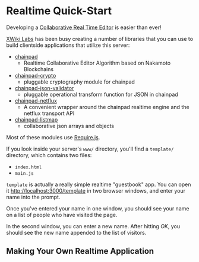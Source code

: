 # Realtime Quick-Start

Developing a [Collaborative Real Time Editor](https://en.wikipedia.org/wiki/Collaborative_real-time_editor) is easier than ever!

[XWiki Labs](http://labs.xwiki.com/) has been busy creating a number of libraries that you can use to build clientside applications that utilize this server:

* [chainpad](https://github.com/xwiki-contrib/chainpad)
  - Realtime Collaborative Editor Algorithm based on Nakamoto Blockchains
* [chainpad-crypto](https://github.com/xwiki-labs/chainpad-crypto)
  - pluggable cryptography module for chainpad
* [chainpad-json-validator](https://github.com/xwiki-labs/chainpad-json-validator)
  - pluggable operational transform function for JSON in chainpad
* [chainpad-netflux](https://github.com/xwiki-labs/chainpad-netflux)
  - A convenient wrapper around the chainpad realtime engine and the netflux transport API
* [chainpad-listmap](https://github.com/xwiki-labs/chainpad-listmap)
  - collaborative json arrays and objects

Most of these modules use [Require.js](http://requirejs.org/).

If you look inside your server's `www/` directory, you'll find a `template/` directory, which contains two files:

* `index.html`
* `main.js`

`template` is actually a really simple realtime "guestbook" app.
You can open it [http://localhost:3000/template](http://localhost:3000/template) in two browser windows, and enter your name into the prompt.

Once you've entered your name in one window, you should see your name on a list of people who have visited the page.

In the second window, you can enter a new name.
After hitting _OK_, you should see the new name appended to the list of visitors.

## Making Your Own Realtime Application


